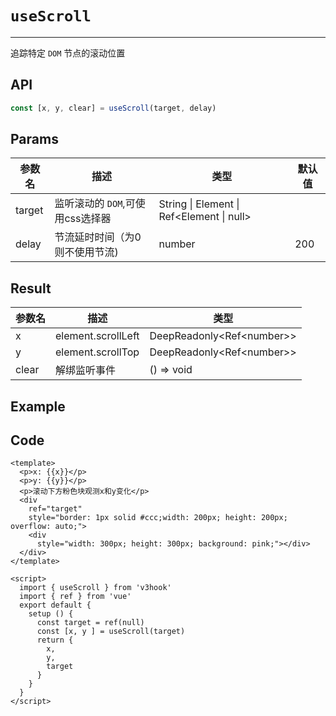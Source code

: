 # ``useScroll``

---

追踪特定 ``DOM`` 节点的滚动位置



## API

```typescript
const [x, y, clear] = useScroll(target, delay)
```



## Params

| 参数名 | 描述                               | 类型                                      | 默认值 |
| ------ | ---------------------------------- | ----------------------------------------- | ------ |
| target | 监听滚动的 ``DOM``,可使用css选择器 | String \| Element \| Ref<Element \| null> |        |
| delay  | 节流延时时间（为0则不使用节流)     | number                                    | 200    |



## Result

| 参数名 | 描述               | 类型                        |
| ------ | ------------------ | --------------------------- |
| x      | element.scrollLeft | DeepReadonly<Ref\<number\>> |
| y      | element.scrollTop  | DeepReadonly<Ref\<number\>> |
| clear  | 解绑监听事件       | () => void                  |



## Example

<UseScroll/>

## Code

```vue
<template>
  <p>x: {{x}}</p>
  <p>y: {{y}}</p>
  <p>滚动下方粉色块观测x和y变化</p>
  <div 
    ref="target"
    style="border: 1px solid #ccc;width: 200px; height: 200px; overflow: auto;">
    <div 
      style="width: 300px; height: 300px; background: pink;"></div>
  </div>
</template>

<script>
  import { useScroll } from 'v3hook'
  import { ref } from 'vue'
  export default {
    setup () {
      const target = ref(null)
      const [x, y ] = useScroll(target)
      return {
        x,
        y,
        target
      }
    }
  }
</script>
```


